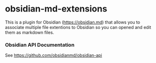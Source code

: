 # obsidian-md-extensions
 
This is a plugin for Obsidian (https://obsidian.md) that allows you to associate multiple file extentions to Obsidian so you can opened and edit them as markdown files.


### Obsidian API Documentation
See https://github.com/obsidianmd/obsidian-api
